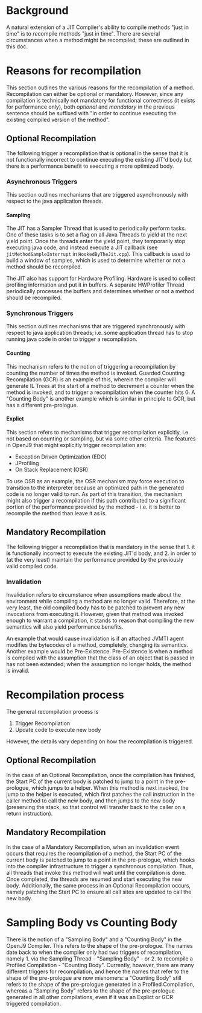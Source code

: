 <!--
Copyright (c) 2019, 2020 IBM Corp. and others

This program and the accompanying materials are made available under
the terms of the Eclipse Public License 2.0 which accompanies this
distribution and is available at https://www.eclipse.org/legal/epl-2.0/
or the Apache License, Version 2.0 which accompanies this distribution and
is available at https://www.apache.org/licenses/LICENSE-2.0.

This Source Code may also be made available under the following
Secondary Licenses when the conditions for such availability set
forth in the Eclipse Public License, v. 2.0 are satisfied: GNU
General Public License, version 2 with the GNU Classpath
Exception [1] and GNU General Public License, version 2 with the
OpenJDK Assembly Exception [2].

[1] https://www.gnu.org/software/classpath/license.html
[2] http://openjdk.java.net/legal/assembly-exception.html

SPDX-License-Identifier: EPL-2.0 OR Apache-2.0 OR GPL-2.0 WITH Classpath-exception-2.0 OR LicenseRef-GPL-2.0 WITH Assembly-exception
-->

# Background

A natural extension of a JIT Compiler's ability to compile methods "just 
in time" is to *re*compile methods "just in time". There are several 
circumstances when a method might be recompiled; these are outlined 
in this doc.

# Reasons for recompilation

This section outlines the various reasons for the
recompilation of a method. Recompilation can either be optional or
mandatory. However, since any compilation is technically not
mandatory for functional correctness (it exists for performance
only), both *optional* and *mandatory* in the previous sentence should
be suffixed with "in order to continue executing the existing compiled
version of the method".

## Optional Recompilation

The following trigger a recompilation that is optional in the sense that
it is not functionally incorrect to continue executing the existing JIT'd 
body but there is a performance benefit to executing a more optimized body. 

### Asynchronous Triggers

This section outlines mechanisms that are triggered asynchronously with
respect to the java application threads.

#### Sampling

The JIT has a Sampler Thread that is used to periodically perform tasks. One
of these tasks is to set a flag on all Java Threads to yield at the next 
yield point. Once the threads enter the yield point, they temporarily stop
executing java code, and instead execute a JIT callback (see 
`jitMethodSampleInterrupt` in `HookedByTheJit.cpp`). This callback is used
to build a window of samples, which is used to determine whether or not a 
method should be recompiled.

The JIT also has support for Hardware Profiling. Hardware is used to collect
profiling information and put it in buffers. A separate HWProfiler Thread
periodically processes the buffers and determines whether or not a method
should be recompiled.

### Synchronous Triggers

This section outlines mechanisms that are triggered synchronously with respect
to java application threads; i.e. some application thread has to stop running
java code in order to trigger a recompilation.

#### Counting

This mechanism refers to the notion of triggering a recompilation by counting
the number of times the method is invoked. Guarded Counting Recompilation (GCR)
is an example of this, wherein the compiler will generate IL Trees at the start 
of a method to decrement a counter when the method is invoked, and to trigger
a recompilation when the counter hits 0. A "Counting Body" is another example
which is similar in principle to GCR, but has a different pre-prologue. 

#### Explict

This section refers to mechanisms that trigger recompilation explicitly, i.e.
not based on counting or sampling, but via some other criteria. The features
in OpenJ9 that might explicitly trigger recompilation are:
* Exception Driven Optimization (EDO)
* JProfiling
* On Stack Replacement (OSR)

To use OSR as an example, the OSR mechanism may force execution to transition
to the interpreter because an optimized path in the generated code is no longer
valid to run. As part of this transition, the mechanism might also trigger a
recompilation if this path contributed to a significant portion of the 
performance provided by the method - i.e. it is better to recompile the
method than leave it as is.

## Mandatory Recompilation

The following trigger a recompilation that is mandatory in the sense
that 1. it **is** functionally incorrect to execute the existing JIT'd body,
and 2. in order to (at the very least) maintain the performance provided by 
the previously valid compiled code.

### Invalidation 

Invalidation refers to circumstance when assumptions made about the
environment while compiling a method are no longer valid. Therefore, at the 
very least, the old compiled body has to be patched to prevent any new 
invocations from executing it. However, given that method was invoked enough 
to warrant a compilation, it stands to reason that compiling the new 
semantics will also yield performance benefits.

An example that would cause invalidation is if an attached JVMTI agent 
modifies the bytecodes of a method, completely, changing its semantics.
Another example would be Pre-Existence. Pre-Existence is when a method is
compiled with the assumption that the class of an object that is passed in
has not been extended; when the assumption no longer holds, the method is 
invalid.

# Recompilation process

The general recompilation process is
1. Trigger Recompilation
2. Update code to execute new body

However, the details vary depending on how the recompilation is triggered.

## Optional Recompilation

In the case of an Optional Recompilation, once the compilation has finished,
the Start PC of the current body is patched to jump to a point in the 
pre-prologue, which jumps to a helper. When this method is next invoked, the
jump to the helper is executed, which first patches the call
instruction in the caller method to call the new body,
and then jumps to the new body (preserving the stack, so that
control will transfer back to the caller on a return instruction). 

## Mandatory Recompilation

In the case of a Mandatory Recompilation, when an invalidation event occurs
that requires the recompilation of a method, the Start PC of the current body
is patched to jump to a point in the pre-prologue, which hooks into the 
compiler infrastructure to trigger a synchronous compilation. Thus, all threads
that invoke this method will wait until the compilation is done. Once completed,
the threads are resumed and start executing the new body. Additionally, the same
process in an Optional Recompilation occurs, namely patching the Start PC to 
ensure all call sites are updated to call the new body.


# Sampling Body vs Counting Body

There is the notion of a "Sampling Body" and a "Counting Body" in the OpenJ9 
Compiler. This refers to the shape of the pre-prologue. The names date back to
when the compiler only had two triggers of recompilation, namely 1. via the
Sampling Thread - "Sampling Body" - or 2. to recompile a Profiled Compilation - 
"Counting Body". Currently, however, there are many different triggers for 
recompilation, and hence the names that refer to the shape of the pre-prologue
are now misnomers: a "Counting Body" still refers to the shape of the pre-prologue 
generated in a Profiled Compilation, whereas a "Sampling Body" refers to the
shape of the pre-prologue generated in all other compilations, even if it was 
an Explict or GCR triggered compilation.
